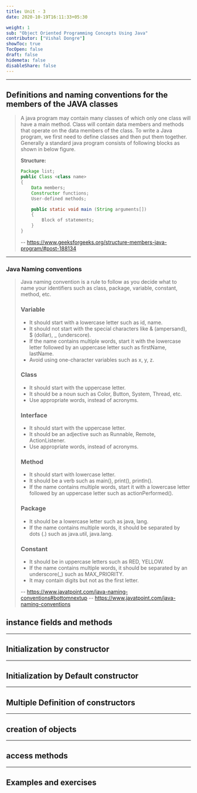 ```yaml
---
title: Unit - 3
date: 2020-10-19T16:11:33+05:30

weight: 1
sub: "Object Oriented Programming Concepts Using Java"
contributor: ["Vishal Dongre"]
showToc: true
TocOpen: false
draft: false
hidemeta: false
disableShare: false
---
```


---

## Definitions and naming conventions for the members of the JAVA classes

> A java program may contain many classes of which only one class will have a main method. Class will contain data members and methods that operate on the data members of the class. To write a Java program, we first need to define classes and then put them together. Generally a standard java program consists of following blocks as shown in below figure.
>
> **Structure:**
>
> ```java
> Package list;
> public Class <class name>
> {
>     Data members;
>     Constructor functions;
>     User-defined methods;
>
>     public static void main (String arguments[])
>     {
>         Block of statements;
>     }
> }
> ```
>
> -- https://www.geeksforgeeks.org/structure-members-java-program/#post-188134

---

### Java Naming conventions

> Java naming convention is a rule to follow as you decide what to name your identifiers such as class, package, variable, constant, method, etc.
>
> ### Variable
>
> - It should start with a lowercase letter such as id, name.
> - It should not start with the special characters like & (ampersand), $ (dollar), \_ (underscore).
> - If the name contains multiple words, start it with the lowercase letter followed by an uppercase letter such as firstName, lastName.
> - Avoid using one-character variables such as x, y, z.
>
> ### Class
>
> - It should start with the uppercase letter.
> - It should be a noun such as Color, Button, System, Thread, etc.
> - Use appropriate words, instead of acronyms.
>
> ### Interface
>
> - It should start with the uppercase letter.
> - It should be an adjective such as Runnable, Remote, ActionListener.
> - Use appropriate words, instead of acronyms.
>
> ### Method
>
> - It should start with lowercase letter.
> - It should be a verb such as main(), print(), println().
> - If the name contains multiple words, start it with a lowercase letter followed by an uppercase letter such as actionPerformed().
>
> ### Package
>
> - It should be a lowercase letter such as java, lang.
> - If the name contains multiple words, it should be separated by dots (.) such as java.util, java.lang.
>
> ### Constant
>
> - It should be in uppercase letters such as RED, YELLOW.
> - If the name contains multiple words, it should be separated by an underscore(\_) such as MAX_PRIORITY.
> - It may contain digits but not as the first letter.
>
> -- https://www.javatpoint.com/java-naming-conventions#bottomnextup
> -- https://www.javatpoint.com/java-naming-conventions

## instance fields and methods

---

## Initialization by constructor

---

## Initialization by Default constructor

---

## Multiple Definition of constructors

---

## creation of objects

---

## access methods

---

## Examples and exercises
